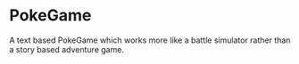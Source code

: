 # PokeGame
A text based PokeGame which works more like a battle simulator rather than a story based adventure game.

